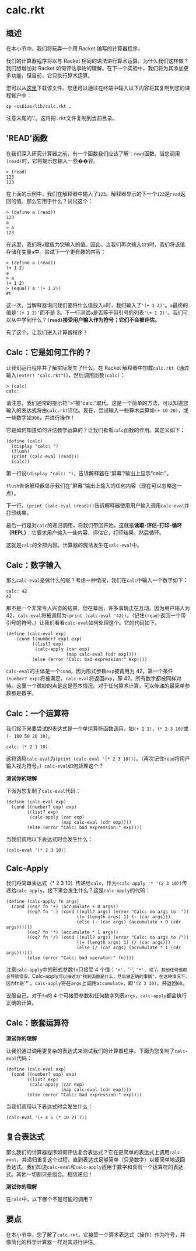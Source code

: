 # calc.rkt

## 概述

在本小节中，我们将玩弄一个用 Racket 编写的计算器程序。

我们的计算器程序将以与 Racket 相同的语法进行算术运算。为什么我们这样做？我们想增加对 Racket 如何评估事物的理解。在下一个实验中，我们将为其添加更多功能，但目前，它只执行算术运算。

您可以从[这里](http://inst.eecs.berkeley.edu/~cs61as/library/calc.rkt)下载该文件。您还可以通过在终端中输入以下内容将其复制到您的课程帐户中：

`cp ~cs61as/lib/calc.rkt .`

注意末尾的'.'。这将把`.rkt`文件复制到当前目录。

## 'READ'函数

在我们深入研究计算器之前，有一个函数我们应该了解：`read`函数。当您调用`(read)`时，它将提示您输入一些��容。

```
> (read)
123
123 
```

在上面的示例中，我们在解释器中输入了`123`。解释器显示的下一个`123`是`read`返回的值。那么它用于什么？试试这个：

```
> (define a (read))
123
a
> a
123 
```

在这里，我们将`a`赋值为您输入的值。因此，当我们再次输入`123`时，我们将该值存储在变量`a`中。尝试下一个更有趣的内容：

```
> (define a (read))
(+ 1 2)
a
> a
(+ 1 2)
> (equal? a '(+ 1 2))
#t 
```

这一次，当解释器询问我们要将什么值放入`a`时，我们输入了`'(+ 1 2)'`。`a`最终的值是`'(+ 1 2)'`而不是 3。下一行测试`a`是否等于带引号的列表`'(+ 1 2)'`。我们可以从中学到什么？**`(read)`接受用户输入作为符号；它们不会被评估。**

有了这个，让我们进入计算器程序！

## Calc：它是如何工作的？

让我们运行程序并了解实际发生了什么。在 Racket 解释器中加载`calc.rkt`（通过输入`(enter! "calc.rkt")`），然后调用函数`(calc)`：

```
> (calc)
calc: 
```

请注意，我们通常的提示符“>”被“calc:”取代。这是一个简单的方法，可以知道您输入的表达式将由`calc.rkt`评估。现在，尝试输入一些算术运算如`(+ 10 20)`，或一些数字如`300`，并进行操作！

它是如何知道如何评估数学运算的？让我们看看`calc`函数的作用。其定义如下：

```
(define (calc)
  (display "calc: ")
  (flush)
  (print (calc-eval (read)))
  (calc)) 
```

第一行说`(display "calc: ")`，告诉解释器在“屏幕”/输出上显示“calc:”。

`flush`告诉解释器显示我们在“屏幕”输出上输入的任何内容（现在可以忽略这一点）。

下一行，`(print (calc-eval (read)))`告诉解释器使用用户输入调用`calc-eval`并打印结果。

最后一行是对`calc`的递归调用，将我们带回开始。这就是**读取-评估-打印-循环（REPL）**：它要求用户输入一些内容，评估它，打印结果，然后循环。

这就是`calc`的全部内容。计算器的魔法发生在`calc-eval`中。

## Calc：数字输入

那么`calc-eval`是做什么的呢？考虑一种情况，我们在`calc`中输入一个数字如下：

```
calc: 42
42 
```

那不是一个非常令人兴奋的结果，但在幕后，许多事情正在互动。因为用户输入为 42，`calc-eval`将被调用为`(print (calc-eval '42))`。（记住`(read)`返回一个带引号的符号。）让我们看看`calc-eval`如何处理这个。它的代码如下。

```
(define (calc-eval exp)
    (cond ((number? exp) exp)
          ((list? exp) 
           (calc-apply (car exp)
                       (map calc-eval (cdr exp))))
          (else (error "Calc: bad expression:" exp)))) 
```

`calc-eval`的主体是一个`cond`，因为形式参数`exp`被调用为 42，第一个条件`(number? exp)`将被满足，`calc-eval`将返回`exp`，即 42。所有数字都被同样对待。这里一个微妙的点是这是基本情况。对于任何算术计算，可以传递的最简单参数都是数字。

## Calc：一个运算符

我们接下来要尝试的表达式是一个单运算符函数调用，如`(+ 1 1)`，`(* 2 3 10)`或`(- 100 50 20 10)`。

```
calc: (* 2 3 10) 
```

这将调用`calc-eval`为`(print (calc-eval '(* 2 3 10)))`。（再次记住`read`将用户输入视为符号。）`calc-eval`如何处理这个？

**测试你的理解**

下面为您复制了`calc-eval`代码：

```
(define (calc-eval exp)
  (cond ((number? exp) exp)
        ((list? exp)
         (calc-apply (car exp)
                     (map calc-eval (cdr exp))))
        (else (error "Calc: bad expression:" exp)))) 
```

当我们调用以下表达式时会发生什么：

```
(calc-eval '(* 2 3 10)) 
```

## Calc-Apply

我们将简单表达式（* 2 3 10）传递给`calc`，作为`(calc-apply '* '(2 3 10))`传递给`calc-apply`。接下来会发生什么？这是`calc-apply`的代码：

```
(define (calc-apply fn args)
  (cond ((eq? fn '+) (accumulate + 0 args))
        ((eq? fn '-) (cond ((null? args) (error "Calc: no args to -"))
                           ((= (length args) 1) (- (car args)))
                           (else (- (car args) (accumulate + 0 (cdr args))))))
        ((eq? fn '*) (accumulate * 1 args))
        ((eq? fn '/) (cond ((null? args) (error "Calc: no args to /"))
                           ((= (length args) 1) (/ (car args)))
                           (else (/ (car args) (accumulate * 1 (cdr args))))))
        (else (error "Calc: bad operator:" fn)))) 
```

注意`calc-apply`中的形式参数`fn`只接受 4 个值：`'+', `'-', `'*', 或`'/`。其他任何值都会导致错误。`Calc-apply`可以描述为"找到函数是什么，然后做正确的事情"。在这种情况下，因为`fn`是`'*'，`calc-apply`将在`args`上调用`accumulate`，即`'(2 3 10)`，并返回`60`。

说服自己，对于`fn`的 4 个可接受参数和任何数字列表`args`，`calc-apply`都会执行正确的计算。

## Calc：嵌套运算符

**测试你的理解**

让我们通过调用更复杂的表达式来测试我们的计算器程序。下面为您复制了`calc-eval`代码：

```
(define (calc-eval exp)
  (cond ((number? exp) exp)
        ((list? exp)
         (calc-apply (car exp)
                     (map calc-eval (cdr exp))))
        (else (error "Calc: bad expression:" exp)))) 
```

当我们调用以下表达式时会发生什么：

```
(calc-eval '(+ 4 5 (* 10 2) 7)) 
```

## 复合表达式

那么我们的计算器程序如何评估复合表达式？它在更简单的表达式上调用`calc-eval`，并递归重复这个过程，直到表达式足够简单（只是数字）以便简单地返回表达式。我们知道`calc-eval`和`calc-apply`适用于数字和具有一个运算符的表达式。其他一切都只是组合。相信递归！

**测试你的理解**

在`calc`中，以下哪个不是可能的调用？

## 要点

在本小节中，您了解了`calc.rkt`，它接受一个算术表达式（操作）作为符号，并像简化的科学计算器一样对其进行评估。
